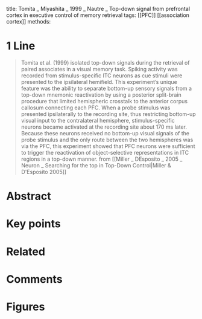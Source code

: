 title: Tomita _ Miyashita _ 1999 _ Nautre _ Top-down signal from prefrontal cortex in executive control of memory retrieval
tags: [[PFC]] [[association cortex]] 
methods:

# 1 Line
> Tomita et al. (1999) isolated top-down signals during the retrieval of paired associates in a visual memory task. Spiking activity was recorded from stimulus-specific ITC neurons as cue stimuli were presented to the ipsilateral hemifield. This experiment’s unique feature was the ability to separate bottom-up sensory signals from a top-down mnemonic reactivation by using a posterior split-brain procedure that limited hemispheric crosstalk to the anterior corpus callosum connecting each PFC. When a probe stimulus was presented ipsilaterally to the recording site, thus restricting bottom-up visual input to the contralateral hemisphere, stimulus-specific neurons became activated at the recording site about 170 ms later. Because these neurons received no bottom-up visual signals of the probe stimulus and the only route between the two hemispheres was via the PFC, this experiment showed that PFC neurons were sufficient to trigger the reactivation of object-selective representations in ITC regions in a top-down manner.
> from [[Miller _ DEsposito _ 2005 _ Neuron _ Searching for the top in Top-Down Control|Miller & D'Esposito 2005]]
> 

# Abstract


# Key points


# Related


# Comments

# Figures